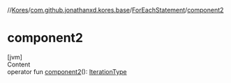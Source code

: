 //[Kores](../../index.md)/[com.github.jonathanxd.kores.base](../index.md)/[ForEachStatement](index.md)/[component2](component2.md)



# component2  
[jvm]  
Content  
operator fun [component2](component2.md)(): [IterationType](../-iteration-type/index.md)  



